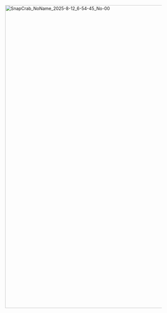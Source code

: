 <img width="1919" height="971" alt="SnapCrab_NoName_2025-8-12_6-54-45_No-00" src="https://github.com/user-attachments/assets/0f0a3a16-146b-4d6d-9d73-694701e2bd4b" />
